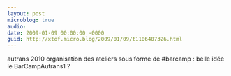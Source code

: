 ```yaml
---
layout: post
microblog: true
audio: 
date: 2009-01-09 00:00:00 -0000
guid: http://xtof.micro.blog/2009/01/09/t1106407326.html
---
```

autrans 2010 organisation des ateliers sous forme de #barcamp : belle idée le BarCampAutrans1 ?
